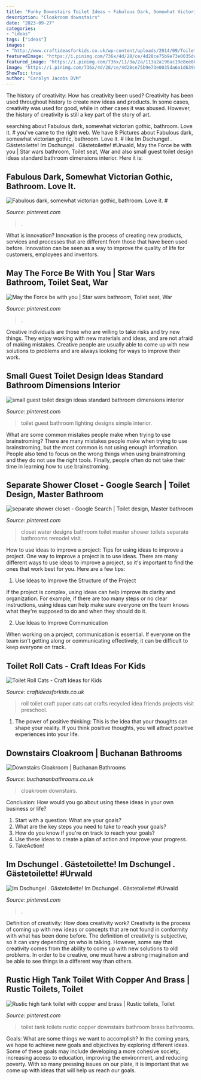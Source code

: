 ```yaml
---
title: "Funky Downstairs Toilet Ideas ~ Fabulous Dark, Somewhat Victorian Gothic, Bathroom. Love It. #"
description: "Cloakroom downstairs"
date: "2023-09-27"
categories:
- "ideas"
tags: ["ideas"]
images:
- "http://www.craftideasforkids.co.uk/wp-content/uploads/2014/09/Toilet-Roll-Cat-8-768x1024.jpg"
featuredImage: "https://i.pinimg.com/736x/4d/28/ce/4d28ce75b9e73e0035da6a1d639d711c--family-bathroom-master-bathrooms.jpg"
featured_image: "https://i.pinimg.com/736x/11/3a/2a/113a2a196ac19e8ee8674566eb2549fe--toilet-seats-toilet-seat-covers.jpg"
image: "https://i.pinimg.com/736x/4d/28/ce/4d28ce75b9e73e0035da6a1d639d711c--family-bathroom-master-bathrooms.jpg"
ShowToc: true
author: "Carolyn Jacobs DVM"
---
```



The history of creativity: How has creativity been used?
Creativity has been used throughout history to create new ideas and products. In some cases, creativity was used for good, while in other cases it was abused. However, the history of creativity is still a key part of the story of art.

	

		
searching about Fabulous dark, somewhat victorian gothic, bathroom. Love it. # you've came to the right web. We have 8 Pictures about Fabulous dark, somewhat victorian gothic, bathroom. Love it. # like Im Dschungel . Gästetoilette! Im Dschungel . Gästetoilette! #Urwald, May the Force be with you | Star wars bathroom, Toilet seat, War and also small guest toilet design ideas standard bathroom dimensions interior. Here it is:
		
    
## Fabulous Dark, Somewhat Victorian Gothic, Bathroom. Love It. #

<img loading=lazy src="https://i.pinimg.com/originals/a1/e2/cf/a1e2cfffa465c2d37130f7eb9a958a24.jpg" onerror="this.onerror=null;this.src='https://tse1.mm.bing.net/th?id=OIP.Gp4oGACnu-nMm_MmI11CkQHaLH&amp;pid=15.1';" alt="Fabulous dark, somewhat victorian gothic, bathroom. Love it. #">

_Source: pinterest.com_

>. 

	

What is innovation?
Innovation is the process of creating new products, services and processes that are different from those that have been used before. Innovation can be seen as a way to improve the quality of life for customers, employees and inventors.

    
## May The Force Be With You | Star Wars Bathroom, Toilet Seat, War

<img loading=lazy src="https://i.pinimg.com/736x/11/3a/2a/113a2a196ac19e8ee8674566eb2549fe--toilet-seats-toilet-seat-covers.jpg" onerror="this.onerror=null;this.src='https://tse3.mm.bing.net/th?id=OIP.rCo7ZDVQysrifVyWhEpLRwHaGB&amp;pid=15.1';" alt="May the Force be with you | Star wars bathroom, Toilet seat, War">

_Source: pinterest.com_

>. 

	

Creative individuals are those who are willing to take risks and try new things. They enjoy working with new materials and ideas, and are not afraid of making mistakes. Creative people are usually able to come up with new solutions to problems and are always looking for ways to improve their work.

    
## Small Guest Toilet Design Ideas Standard Bathroom Dimensions Interior

<img loading=lazy src="https://i.pinimg.com/736x/b9/cd/9e/b9cd9ee930850a514982bc3d3ccd1b8c.jpg" onerror="this.onerror=null;this.src='https://tse2.mm.bing.net/th?id=OIP.i9q-7TZXGoCeUPUWB6nrAAHaLH&amp;pid=15.1';" alt="small guest toilet design ideas standard bathroom dimensions interior">

_Source: pinterest.com_

>toilet guest bathroom lighting designs simple interior. 

	

What are some common mistakes people make when trying to use brainstroming?
There are many mistakes people make when trying to use brainstroming, but the most common is not using enough information. People also tend to focus on the wrong things when using brainstroming and they do not use the right tools. Finally, people often do not take their time in learning how to use brainstroming.

    
## Separate Shower Closet - Google Search | Toilet Design, Master Bathroom

<img loading=lazy src="https://i.pinimg.com/736x/4d/28/ce/4d28ce75b9e73e0035da6a1d639d711c--family-bathroom-master-bathrooms.jpg" onerror="this.onerror=null;this.src='https://tse3.mm.bing.net/th?id=OIP.kA83tocrkgdzNog4wJd1GwHaLH&amp;pid=15.1';" alt="separate shower closet - Google Search | Toilet design, Master bathroom">

_Source: pinterest.com_

>closet water designs bathroom toilet master shower toilets separate bathrooms remodel visit. 

	

How to use ideas to improve a project: Tips for using ideas to improve a project.
One way to improve a project is to use ideas. There are many different ways to use ideas to improve a project, so it's important to find the ones that work best for you. Here are a few tips:
1. Use Ideas to Improve the Structure of the Project

If the project is complex, using ideas can help improve its clarity and organization. For example, if there are too many steps or no clear instructions, using ideas can help make sure everyone on the team knows what they're supposed to do and when they should do it.

2. Use Ideas to Improve Communication

When working on a project, communication is essential. If everyone on the team isn't getting along or communicating effectively, it can be difficult to keep everyone on track.

    
## Toilet Roll Cats - Craft Ideas For Kids

<img loading=lazy src="http://www.craftideasforkids.co.uk/wp-content/uploads/2014/09/Toilet-Roll-Cat-8-768x1024.jpg" onerror="this.onerror=null;this.src='https://tse4.mm.bing.net/th?id=OIP.7OoZd-bWi7i_ce7MwbYH7gHaJ4&amp;pid=15.1';" alt="Toilet Roll Cats - Craft Ideas for Kids">

_Source: craftideasforkids.co.uk_

>roll toilet craft paper cats cat crafts recycled idea friends projects visit preschool. 

	

1. The power of positive thinking: This is the idea that your thoughts can shape your reality. If you think positive thoughts, you will attract positive experiences into your life.

    
## Downstairs Cloakroom | Buchanan Bathrooms

<img loading=lazy src="https://www.buchananbathrooms.co.uk/wp-content/uploads/2015/12/IMG_2366.jpg" onerror="this.onerror=null;this.src='https://tse1.mm.bing.net/th?id=OIP.NAK6YhwRIi5fX5wC7treiAHaJ4&amp;pid=15.1';" alt="Downstairs Cloakroom | Buchanan Bathrooms">

_Source: buchananbathrooms.co.uk_

>cloakroom downstairs. 

	

Conclusion: How would you go about using these ideas in your own business or life?
1. Start with a question: What are your goals? 
2. What are the key steps you need to take to reach your goals? 
3. How do you know if you're on track to reach your goals? 
4. Use these ideas to create a plan of action and improve your progress. 
5. TakeAction!

    
## Im Dschungel . Gästetoilette! Im Dschungel . Gästetoilette! #Urwald

<img loading=lazy src="https://i.pinimg.com/736x/68/83/c1/6883c1e871efffa97983274e09d23fa8.jpg" onerror="this.onerror=null;this.src='https://tse4.mm.bing.net/th?id=OIP.JyiBK41lg2IcJl46MYaEuwHaK_&amp;pid=15.1';" alt="Im Dschungel . Gästetoilette! Im Dschungel . Gästetoilette! #Urwald">

_Source: pinterest.com_

>. 

	

Definition of creativity: How does creativity work?
Creativity is the process of coming up with new ideas or concepts that are not found in conformity with what has been done before. The definition of creativity is subjective, so it can vary depending on who is talking. However, some say that creativity comes from the ability to come up with new solutions to old problems. In order to be creative, one must have a strong imagination and be able to see things in a different way than others.

    
## Rustic High Tank Toilet With Copper And Brass | Rustic Toilets, Toilet

<img loading=lazy src="http://i.pinimg.com/736x/f3/fa/10/f3fa102f3c6e9c95c54d2d920d056fd6.jpg" onerror="this.onerror=null;this.src='https://tse1.mm.bing.net/th?id=OIP.MRAwqfMQI63NzgOvCYUJ6QHaJ3&amp;pid=15.1';" alt="Rustic high tank toilet with copper and brass | Rustic toilets, Toilet">

_Source: pinterest.com_

>toilet tank toilets rustic copper downstairs bathroom brass bathrooms. 

	

Goals: What are some things we want to accomplish?
In the coming years, we hope to achieve new goals and objectives by exploring different ideas. Some of these goals may include developing a more cohesive society, increasing access to education, improving the environment, and reducing poverty. With so many pressing issues on our plate, it is important that we come up with ideas that will help us reach our goals.

